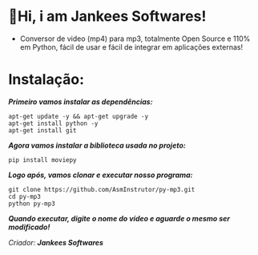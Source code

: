 # 👋Hi, i am Jankees Softwares!

   - Conversor de video (mp4) para mp3, totalmente Open Source e 110% em Python, fácil de usar e fácil de integrar em aplicações externas!

# Instalação:

   ___Primeiro vamos instalar as dependências:___
    
    apt-get update -y && apt-get upgrade -y
    apt-get install python -y
    apt-get install git
    
   ___Agora vamos instalar a biblioteca usada no projeto:___
   
    pip install moviepy
    
   ___Logo após, vamos clonar e executar nosso programa:___
   
    git clone https://github.com/AsmInstrutor/py-mp3.git
    cd py-mp3
    python py-mp3
    
   ___Quando executar, digite o nome do vídeo e aguarde o mesmo ser modificado!___
   
   _Criador: __Jankees Softwares___
